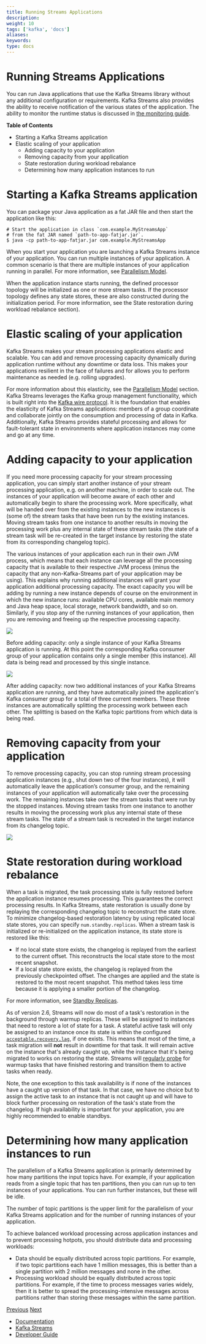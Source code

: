 ```yaml
---
title: Running Streams Applications
description: 
weight: 10
tags: ['kafka', 'docs']
aliases: 
keywords: 
type: docs
---
```


# Running Streams Applications

You can run Java applications that use the Kafka Streams library without any additional configuration or requirements. Kafka Streams also provides the ability to receive notification of the various states of the application. The ability to monitor the runtime status is discussed in [the monitoring guide](/#kafka_streams_monitoring).

**Table of Contents**

  * Starting a Kafka Streams application
  * Elastic scaling of your application
    * Adding capacity to your application
    * Removing capacity from your application
    * State restoration during workload rebalance
    * Determining how many application instances to run



# Starting a Kafka Streams application

You can package your Java application as a fat JAR file and then start the application like this:
    
    
    # Start the application in class `com.example.MyStreamsApp`
    # from the fat JAR named `path-to-app-fatjar.jar`.
    $ java -cp path-to-app-fatjar.jar com.example.MyStreamsApp

When you start your application you are launching a Kafka Streams instance of your application. You can run multiple instances of your application. A common scenario is that there are multiple instances of your application running in parallel. For more information, see [Parallelism Model](../architecture.html#streams_architecture_tasks).

When the application instance starts running, the defined processor topology will be initialized as one or more stream tasks. If the processor topology defines any state stores, these are also constructed during the initialization period. For more information, see the State restoration during workload rebalance section).

# Elastic scaling of your application

Kafka Streams makes your stream processing applications elastic and scalable. You can add and remove processing capacity dynamically during application runtime without any downtime or data loss. This makes your applications resilient in the face of failures and for allows you to perform maintenance as needed (e.g. rolling upgrades).

For more information about this elasticity, see the [Parallelism Model](../architecture.html#streams_architecture_tasks) section. Kafka Streams leverages the Kafka group management functionality, which is built right into the [Kafka wire protocol](https://cwiki.apache.org/confluence/display/KAFKA/A+Guide+To+The+Kafka+Protocol). It is the foundation that enables the elasticity of Kafka Streams applications: members of a group coordinate and collaborate jointly on the consumption and processing of data in Kafka. Additionally, Kafka Streams provides stateful processing and allows for fault-tolerant state in environments where application instances may come and go at any time.

# Adding capacity to your application

If you need more processing capacity for your stream processing application, you can simply start another instance of your stream processing application, e.g. on another machine, in order to scale out. The instances of your application will become aware of each other and automatically begin to share the processing work. More specifically, what will be handed over from the existing instances to the new instances is (some of) the stream tasks that have been run by the existing instances. Moving stream tasks from one instance to another results in moving the processing work plus any internal state of these stream tasks (the state of a stream task will be re-created in the target instance by restoring the state from its corresponding changelog topic).

The various instances of your application each run in their own JVM process, which means that each instance can leverage all the processing capacity that is available to their respective JVM process (minus the capacity that any non-Kafka-Streams part of your application may be using). This explains why running additional instances will grant your application additional processing capacity. The exact capacity you will be adding by running a new instance depends of course on the environment in which the new instance runs: available CPU cores, available main memory and Java heap space, local storage, network bandwidth, and so on. Similarly, if you stop any of the running instances of your application, then you are removing and freeing up the respective processing capacity.

![](/28/images/streams-elastic-scaling-1.png)

Before adding capacity: only a single instance of your Kafka Streams application is running. At this point the corresponding Kafka consumer group of your application contains only a single member (this instance). All data is being read and processed by this single instance.

![](/28/images/streams-elastic-scaling-2.png)

After adding capacity: now two additional instances of your Kafka Streams application are running, and they have automatically joined the application's Kafka consumer group for a total of three current members. These three instances are automatically splitting the processing work between each other. The splitting is based on the Kafka topic partitions from which data is being read.

# Removing capacity from your application

To remove processing capacity, you can stop running stream processing application instances (e.g., shut down two of the four instances), it will automatically leave the application’s consumer group, and the remaining instances of your application will automatically take over the processing work. The remaining instances take over the stream tasks that were run by the stopped instances. Moving stream tasks from one instance to another results in moving the processing work plus any internal state of these stream tasks. The state of a stream task is recreated in the target instance from its changelog topic.

![](/28/images/streams-elastic-scaling-3.png)

# State restoration during workload rebalance

When a task is migrated, the task processing state is fully restored before the application instance resumes processing. This guarantees the correct processing results. In Kafka Streams, state restoration is usually done by replaying the corresponding changelog topic to reconstruct the state store. To minimize changelog-based restoration latency by using replicated local state stores, you can specify `num.standby.replicas`. When a stream task is initialized or re-initialized on the application instance, its state store is restored like this:

  * If no local state store exists, the changelog is replayed from the earliest to the current offset. This reconstructs the local state store to the most recent snapshot.
  * If a local state store exists, the changelog is replayed from the previously checkpointed offset. The changes are applied and the state is restored to the most recent snapshot. This method takes less time because it is applying a smaller portion of the changelog.



For more information, see [Standby Replicas](config-streams.html#num-standby-replicas).

As of version 2.6, Streams will now do most of a task's restoration in the background through warmup replicas. These will be assigned to instances that need to restore a lot of state for a task. A stateful active task will only be assigned to an instance once its state is within the configured [`acceptable.recovery.lag`](config-streams.html#acceptable-recovery-lag), if one exists. This means that most of the time, a task migration will **not** result in downtime for that task. It will remain active on the instance that's already caught up, while the instance that it's being migrated to works on restoring the state. Streams will [regularly probe](config-streams.html#probing-rebalance-interval-ms) for warmup tasks that have finished restoring and transition them to active tasks when ready. 

Note, the one exception to this task availability is if none of the instances have a caught up version of that task. In that case, we have no choice but to assign the active task to an instance that is not caught up and will have to block further processing on restoration of the task's state from the changelog. If high availability is important for your application, you are highly recommended to enable standbys. 

# Determining how many application instances to run

The parallelism of a Kafka Streams application is primarily determined by how many partitions the input topics have. For example, if your application reads from a single topic that has ten partitions, then you can run up to ten instances of your applications. You can run further instances, but these will be idle.

The number of topic partitions is the upper limit for the parallelism of your Kafka Streams application and for the number of running instances of your application.

To achieve balanced workload processing across application instances and to prevent processing hotpots, you should distribute data and processing workloads:

  * Data should be equally distributed across topic partitions. For example, if two topic partitions each have 1 million messages, this is better than a single partition with 2 million messages and none in the other.
  * Processing workload should be equally distributed across topic partitions. For example, if the time to process messages varies widely, then it is better to spread the processing-intensive messages across partitions rather than storing these messages within the same partition.



[Previous](/28/streams/developer-guide/memory-mgmt) [Next](/28/streams/developer-guide/manage-topics)

  * [Documentation](/documentation)
  * [Kafka Streams](/streams)
  * [Developer Guide](/streams/developer-guide/)


